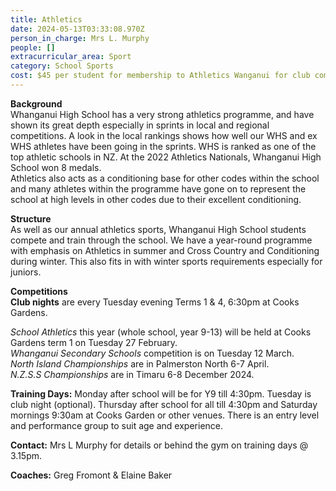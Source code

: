 ```yaml
---
title: Athletics
date: 2024-05-13T03:33:08.970Z
person_in_charge: Mrs L. Murphy
people: []
extracurricular_area: Sport
category: School Sports
cost: $45 per student for membership to Athletics Wanganui for club competitions.
---
```

  
**Background**  
Whanganui High School has a very strong athletics programme, and have shown its great depth especially in sprints in local and regional competitions. A look in the local rankings shows how well our WHS and ex WHS athletes have been going in the sprints.  WHS is ranked as one of the top athletic schools in NZ. At the 2022 Athletics Nationals, Whanganui High School won 8 medals.  
Athletics also acts as a conditioning base for other codes within the school and many athletes within the programme have gone on to represent the school at high levels in other codes due to their excellent conditioning.

**Structure**  
As well as our annual athletics sports, Whanganui High School students compete and train through the school. We have a year-round programme with emphasis on Athletics in summer and Cross Country and Conditioning during winter.  This also fits in with winter sports requirements especially for juniors.

**Competitions**  
**Club nights** are every Tuesday evening Terms 1 & 4, 6:30pm at Cooks Gardens. 
  
_School Athletics_ this year (whole school, year 9-13) will be held at Cooks Gardens term 1 on Tuesday 27 February.  
_Whanganui Secondary Schools_ competition is on Tuesday 12 March.  
_North Island Championships_ are in Palmerston North 6-7 April.  
_N.Z.S.S Championships_ are in Timaru 6-8 December 2024. 

**Training Days:** Monday after school will be for Y9 till 4:30pm. Tuesday is club night (optional). Thursday after school for all till 4:30pm and Saturday mornings 9:30am at Cooks Garden or other venues.  There is an entry level and performance group to suit age and experience. 

**Contact:** Mrs L Murphy for details or behind the gym on training days @ 3.15pm. 

**Coaches:** Greg Fromont & Elaine Baker
